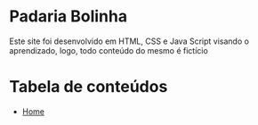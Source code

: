 <h1> Padaria Bolinha </h1>

<p> Este site foi desenvolvido em HTML, CSS e Java Script visando o aprendizado, logo, todo conteúdo do mesmo é fictício </p>

Tabela de conteúdos
====================
 * [Home](../index.html)
